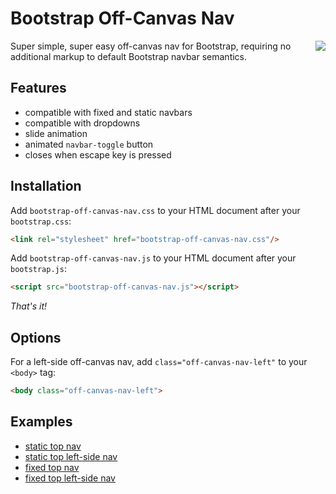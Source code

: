 # Bootstrap Off-Canvas Nav

<img align="right" src="https://raw.githubusercontent.com/marcandrews/bootstrap-off-canvas-nav/master/doc/preview.gif">Super simple, super easy off-canvas nav for Bootstrap, requiring no additional markup to default Bootstrap navbar semantics.

## Features
* compatible with fixed and static navbars
* compatible with dropdowns
* slide animation
* animated ```navbar-toggle``` button
* closes when escape key is pressed

## Installation

Add ```bootstrap-off-canvas-nav.css``` to your HTML document after your ```bootstrap.css```:

```html
<link rel="stylesheet" href="bootstrap-off-canvas-nav.css"/>
```

Add ```bootstrap-off-canvas-nav.js``` to your HTML document after your ```bootstrap.js```:

```html
<script src="bootstrap-off-canvas-nav.js"></script>
```

*That's it!*

## Options

For a left-side off-canvas nav, add ```class="off-canvas-nav-left"``` to your ```<body>``` tag:

```html
<body class="off-canvas-nav-left">
```

## Examples

* [static top nav](http://htmlpreview.github.io/?https://github.com/marcandrews/bootstrap-off-canvas-nav/blob/master/test/navbar-static-top.htm)
* [static top left-side nav](http://htmlpreview.github.io/?https://github.com/marcandrews/bootstrap-off-canvas-nav/blob/master/test/navbar-static-top-left.htm)
* [fixed top nav](http://htmlpreview.github.io/?https://github.com/marcandrews/bootstrap-off-canvas-nav/blob/master/test/navbar-fixed-top.htm)
* [fixed top left-side nav](http://htmlpreview.github.io/?https://github.com/marcandrews/bootstrap-off-canvas-nav/blob/master/test/navbar-fixed-top-left.htm)
